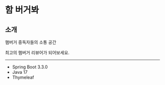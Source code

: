 # 함 버거봐

## 소개
햄버거 중독자들의 소통 공간

최고의 햄버거 리뷰어가 되어보세요.

---

- Spring Boot 3.3.0
- Java 17
- Thymeleaf

